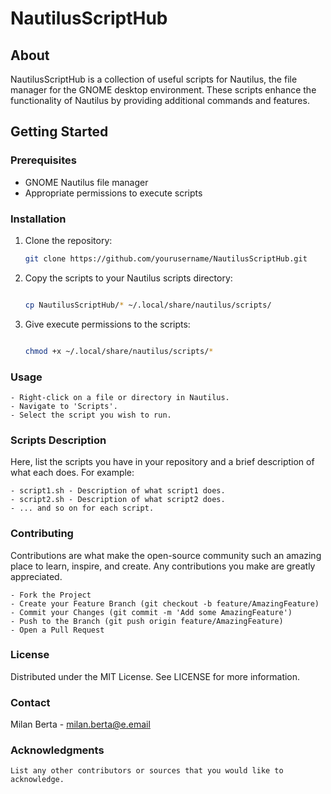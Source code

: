 # NautilusScriptHub

## About
NautilusScriptHub is a collection of useful scripts for Nautilus, the file manager for the GNOME desktop environment. These scripts enhance the functionality of Nautilus by providing additional commands and features.

## Getting Started

### Prerequisites
- GNOME Nautilus file manager
- Appropriate permissions to execute scripts

### Installation
1. Clone the repository:
    ```bash
    git clone https://github.com/yourusername/NautilusScriptHub.git
    ```

2. Copy the scripts to your Nautilus scripts directory:

    ```bash

    cp NautilusScriptHub/* ~/.local/share/nautilus/scripts/
    ```

3. Give execute permissions to the scripts:

    ```bash

    chmod +x ~/.local/share/nautilus/scripts/*
    ```

### Usage

    - Right-click on a file or directory in Nautilus.
    - Navigate to 'Scripts'.
    - Select the script you wish to run.

### Scripts Description

Here, list the scripts you have in your repository and a brief description of what each does. For example:

    - script1.sh - Description of what script1 does.
    - script2.sh - Description of what script2 does.
    - ... and so on for each script.

### Contributing

Contributions are what make the open-source community such an amazing place to learn, inspire, and create. Any contributions you make are greatly appreciated.

    - Fork the Project
    - Create your Feature Branch (git checkout -b feature/AmazingFeature)
    - Commit your Changes (git commit -m 'Add some AmazingFeature')
    - Push to the Branch (git push origin feature/AmazingFeature)
    - Open a Pull Request

### License

Distributed under the MIT License. See LICENSE for more information.

### Contact

Milan Berta - milan.berta@e.email

### Acknowledgments

    List any other contributors or sources that you would like to acknowledge.
